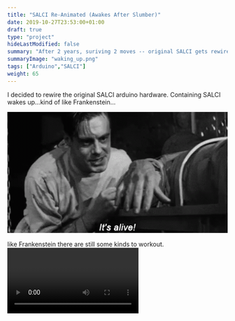 ```yaml
---
title: "SALCI Re-Animated (Awakes After Slumber)"
date: 2019-10-27T23:53:00+01:00
draft: true
type: "project"
hideLastModified: false
summary: "After 2 years, suriving 2 moves -- original SALCI gets rewired with some Arduino protoyshield boards. SALCI wakes up...kind of like Frankenstein...some kinks to work out"
summaryImage: "waking_up.png"
tags: ["Arduino","SALCI"]
weight: 65
---
```


 I decided to rewire the original SALCI arduino hardware. Containing  SALCI wakes up...kind of like Frankenstein...

<center><img src="it_alive.gif" alt="Frankenstein Awakes Animation" style="width:600px"></a><p>

<p style="text-align:left;">like Frankenstein there are still some kinds to workout.

<video controls>
  <source src="IMG_0605.mp4" type="video/mp4">
</video>